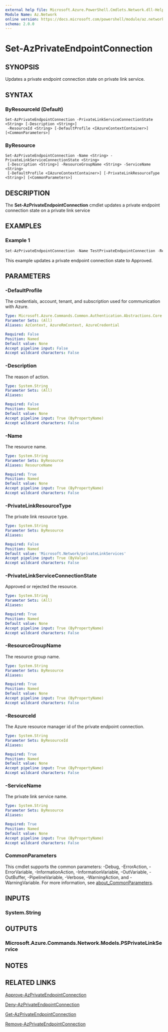 ```yaml
---
external help file: Microsoft.Azure.PowerShell.Cmdlets.Network.dll-Help.xml
Module Name: Az.Network
online version: https://docs.microsoft.com/powershell/module/az.network/set-azprivateendpointconnection
schema: 2.0.0
---
```


# Set-AzPrivateEndpointConnection

## SYNOPSIS
Updates a private endpoint connection state on private link service.

## SYNTAX

### ByResourceId (Default)
```
Set-AzPrivateEndpointConnection -PrivateLinkServiceConnectionState <String> [-Description <String>]
 -ResourceId <String> [-DefaultProfile <IAzureContextContainer>] [<CommonParameters>]
```

### ByResource
```
Set-AzPrivateEndpointConnection -Name <String> -PrivateLinkServiceConnectionState <String>
 [-Description <String>] -ResourceGroupName <String> -ServiceName <String>
 [-DefaultProfile <IAzureContextContainer>] [-PrivateLinkResourceType <String>] [<CommonParameters>]
```

## DESCRIPTION
The **Set-AzPrivateEndpointConnection** cmdlet updates a private endpoint connection state on a private link service

## EXAMPLES

### Example 1
```powershell
Set-AzPrivateEndpointConnection -Name TestPrivateEndpointConnection -ResourceGroupName TestResourceGroup -ServiceName TestPrivateLinkService -PrivateLinkServiceConnectionState "Approved"
```

This example updates a private endpoint connection state to Approved.

## PARAMETERS

### -DefaultProfile
The credentials, account, tenant, and subscription used for communication with Azure.

```yaml
Type: Microsoft.Azure.Commands.Common.Authentication.Abstractions.Core.IAzureContextContainer
Parameter Sets: (All)
Aliases: AzContext, AzureRmContext, AzureCredential

Required: False
Position: Named
Default value: None
Accept pipeline input: False
Accept wildcard characters: False
```

### -Description
The reason of action.

```yaml
Type: System.String
Parameter Sets: (All)
Aliases:

Required: False
Position: Named
Default value: None
Accept pipeline input: True (ByPropertyName)
Accept wildcard characters: False
```

### -Name
The resource name.

```yaml
Type: System.String
Parameter Sets: ByResource
Aliases: ResourceName

Required: True
Position: Named
Default value: None
Accept pipeline input: True (ByPropertyName)
Accept wildcard characters: False
```

### -PrivateLinkResourceType
The private link resource type.

```yaml
Type: System.String
Parameter Sets: ByResource
Aliases:

Required: False
Position: Named
Default value: 'Microsoft.Network/privateLinkServices'
Accept pipeline input: True (ByValue)
Accept wildcard characters: False
```

### -PrivateLinkServiceConnectionState
Approved or rejected the resource.

```yaml
Type: System.String
Parameter Sets: (All)
Aliases:

Required: True
Position: Named
Default value: None
Accept pipeline input: True (ByPropertyName)
Accept wildcard characters: False
```

### -ResourceGroupName
The resource group name.

```yaml
Type: System.String
Parameter Sets: ByResource
Aliases:

Required: True
Position: Named
Default value: None
Accept pipeline input: True (ByPropertyName)
Accept wildcard characters: False
```

### -ResourceId
The Azure resource manager id of the private endpoint connection.

```yaml
Type: System.String
Parameter Sets: ByResourceId
Aliases:

Required: True
Position: Named
Default value: None
Accept pipeline input: True (ByPropertyName)
Accept wildcard characters: False
```

### -ServiceName
The private link service name.

```yaml
Type: System.String
Parameter Sets: ByResource
Aliases:

Required: True
Position: Named
Default value: None
Accept pipeline input: True (ByPropertyName)
Accept wildcard characters: False
```

### CommonParameters
This cmdlet supports the common parameters: -Debug, -ErrorAction, -ErrorVariable, -InformationAction, -InformationVariable, -OutVariable, -OutBuffer, -PipelineVariable, -Verbose, -WarningAction, and -WarningVariable. For more information, see [about_CommonParameters](http://go.microsoft.com/fwlink/?LinkID=113216).

## INPUTS

### System.String

## OUTPUTS

### Microsoft.Azure.Commands.Network.Models.PSPrivateLinkService

## NOTES

## RELATED LINKS

[Approve-AzPrivateEndpointConnection](./Approve-AzPrivateEndpointConnection.md)

[Deny-AzPrivateEndpointConnection](./Deny-AzPrivateEndpointConnection.md)

[Get-AzPrivateEndpointConnection](./Get-AzPrivateEndpointConnection.md)

[Remove-AzPrivateEndpointConnection](./Remove-AzPrivateEndpointConnection.md)